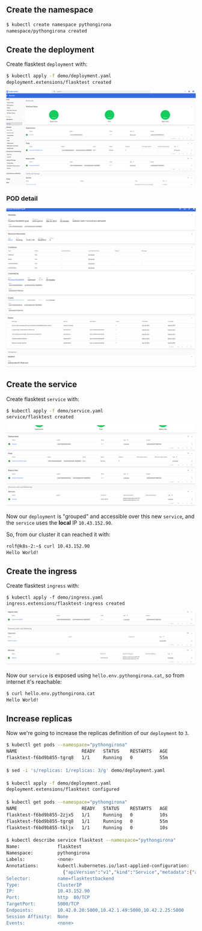 ## Create the namespace
```bash
$ kubectl create namespace pythongirona
namespace/pythongirona created
```


## Create the deployment

Create flasktest `deployment` with:
```bash
$ kubectl apply -f demo/deployment.yaml 
deployment.extensions/flasktest created
```

![Deployment screenshoot](./screenshots/0-deployment.png)

### POD detail
![POD detail](./screenshots/0-pod-0.png)
![POD detail](./screenshots/0-pod-1.png)


## Create the service

Create flasktest `service` with:
```bash
$ kubectl apply -f demo/service.yaml 
service/flasktest created
```
![Deployment screenshoot](./screenshots/1-service.png)

Now our `deployment` is "grouped" and accessible over this new `service`, and the `service` uses the **local** IP `10.43.152.90`.

So, from our cluster it can reached it with:
```bash
rolf@k8s-2:~$ curl 10.43.152.90
Hello World!
```


## Create the ingress

Create flasktest `ingress` with:
```
$ kubectl apply -f demo/ingress.yaml 
ingress.extensions/flasktest-ingress created
```

![Deployment screenshoot](./screenshots/2-ingress.png)

Now our `service` is exposed using `hello.env.pythongirona.cat`, so from internet it's reachable:
```bash
$ curl hello.env.pythongirona.cat
Hello World! 
```

## Increase replicas

Now we're going to increase the replicas definition of our `deployment` to `3`.

```bash
$ kubectl get pods --namespace="pythongirona"
NAME                        READY   STATUS    RESTARTS   AGE
flasktest-f6bd9b855-tgrq8   1/1     Running   0          55m

$ sed -i 's/replicas: 1/replicas: 3/g' demo/deployment.yaml

$ kubectl apply -f demo/deployment.yaml 
deployment.extensions/flasktest configured

$ kubectl get pods --namespace="pythongirona"
NAME                        READY   STATUS    RESTARTS   AGE
flasktest-f6bd9b855-2zjx5   1/1     Running   0          10s
flasktest-f6bd9b855-tgrq8   1/1     Running   0          55m
flasktest-f6bd9b855-tkljx   1/1     Running   0          10s

$ kubectl describe service flasktest --namespace="pythongirona"
Name:              flasktest
Namespace:         pythongirona
Labels:            <none>
Annotations:       kubectl.kubernetes.io/last-applied-configuration:
                     {"apiVersion":"v1","kind":"Service","metadata":{"annotations":{},"name":"flasktest","namespace":"pythongirona"},"spec":{"ports":[{"name":"...
Selector:          name=flasktestbackend
Type:              ClusterIP
IP:                10.43.152.90
Port:              http  80/TCP
TargetPort:        5000/TCP
Endpoints:         10.42.0.20:5000,10.42.1.49:5000,10.42.2.25:5000
Session Affinity:  None
Events:            <none>

```
